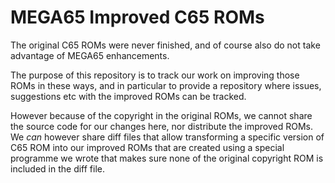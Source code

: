 # MEGA65 Improved C65 ROMs

The original C65 ROMs were never finished, and of course also do not take advantage of MEGA65 enhancements.

The purpose of this repository is to track our work on improving those ROMs in these ways, and in particular to provide a repository where issues, suggestions etc with the improved ROMs can be tracked.

However because of the copyright in the original ROMs, we cannot share the source code for our changes here, nor distribute the improved ROMs.  We _can_ however share diff files that allow transforming a specific version of C65 ROM into our improved ROMs that are created using a special programme we wrote that makes sure none of the original copyright ROM is included in the diff file.  
